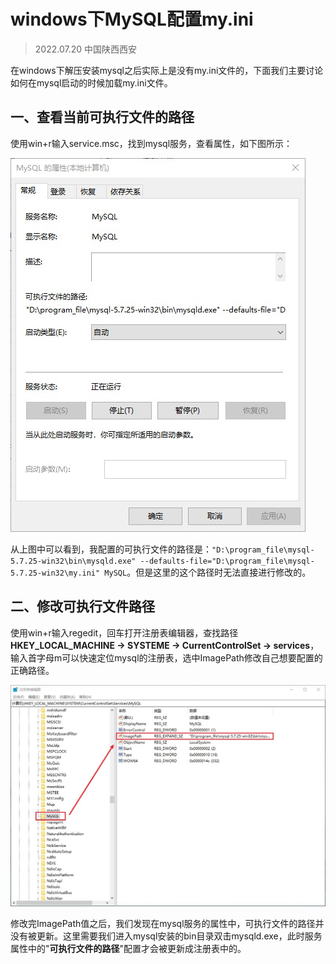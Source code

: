# windows下MySQL配置my.ini

> 2022.07.20 中国陕西西安

在windows下解压安装mysql之后实际上是没有my.ini文件的，下面我们主要讨论如何在mysql启动的时候加载my.ini文件。

## 一、查看当前可执行文件的路径

使用win+r输入service.msc，找到mysql服务，查看属性，如下图所示：

![](../../笔记图片/27-博客图片/mysql服务属性.jpg)

从上图中可以看到，我配置的可执行文件的路径是：`"D:\program_file\mysql-5.7.25-win32\bin\mysqld.exe" --defaults-file="D:\program_file\mysql-5.7.25-win32\my.ini" MySQL`。但是这里的这个路径时无法直接进行修改的。

## 二、修改可执行文件路径

使用win+r输入regedit，回车打开注册表编辑器，查找路径**HKEY_LOCAL_MACHINE -> SYSTEME -> CurrentControlSet -> services**，输入首字母m可以快速定位mysql的注册表，选中ImagePath修改自己想要配置的正确路径。

![](../../笔记图片/27-博客图片/mysql注册表信息.jpg)

修改完ImagePath值之后，我们发现在mysql服务的属性中，可执行文件的路径并没有被更新。这里需要我们进入mysql安装的bin目录双击mysqld.exe，此时服务属性中的"**可执行文件的路径**"配置才会被更新成注册表中的。